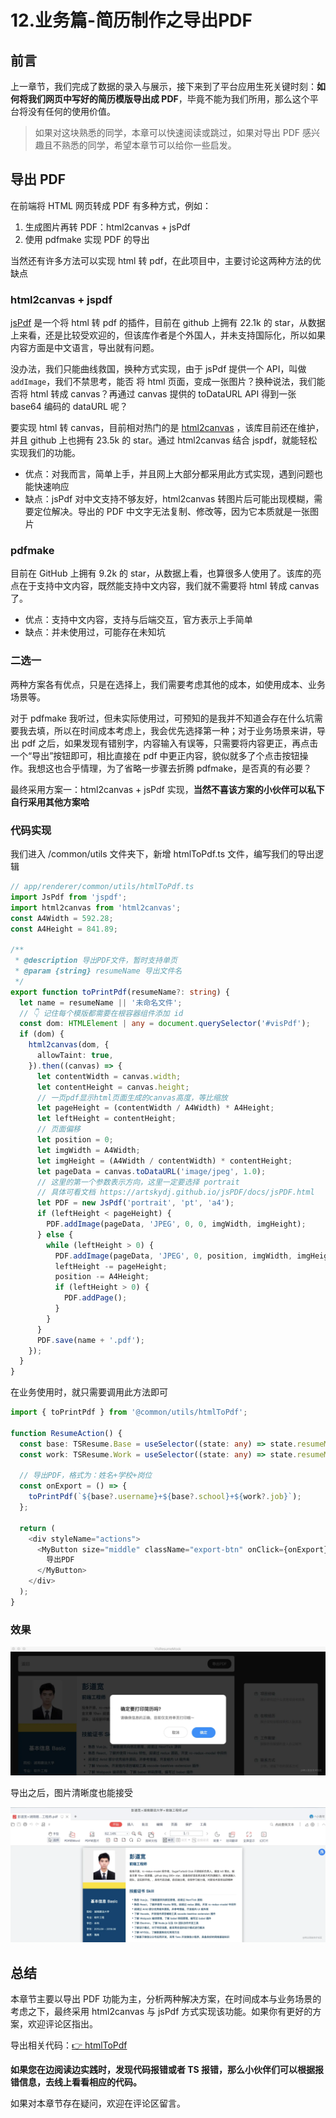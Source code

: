 # 12.业务篇-简历制作之导出PDF

## 前言

上一章节，我们完成了数据的录入与展示，接下来到了平台应用生死关键时刻：**如何将我们网页中写好的简历模版导出成 PDF**，毕竟不能为我们所用，那么这个平台将没有任何的使用价值。

> 如果对这块熟悉的同学，本章可以快速阅读或跳过，如果对导出 PDF 感兴趣且不熟悉的同学，希望本章节可以给你一些启发。

## 导出 PDF

在前端将 HTML 网页转成 PDF 有多种方式，例如：

1. 生成图片再转 PDF：html2canvas + jsPdf
2. 使用 pdfmake 实现 PDF 的导出

当然还有许多方法可以实现 html 转 pdf，在此项目中，主要讨论这两种方法的优缺点

### html2canvas + jspdf

[jsPdf](https://github.com/MrRio/jsPDF) 是一个将 html 转 pdf 的插件，目前在 github 上拥有 22.1k 的 star，从数据上来看，还是比较受欢迎的，但该库作者是个外国人，并未支持国际化，所以如果内容方面是中文语言，导出就有问题。

没办法，我们只能曲线救国，换种方式实现，由于 jsPdf 提供一个 API，叫做 `addImage`，我们不禁思考，能否 将 html 页面，变成一张图片？换种说法，我们能否将 html 转成 canvas？再通过 canvas 提供的 toDataURL API 得到一张 base64 编码的 dataURL 呢？

要实现 html 转 canvas，目前相对热门的是 [html2canvas](https://github.com/niklasvh/html2canvas) ，该库目前还在维护，并且 github 上也拥有 23.5k 的 star。通过 html2canvas 结合 jspdf，就能轻松实现我们的功能。

- 优点：对我而言，简单上手，并且网上大部分都采用此方式实现，遇到问题也能快速响应
- 缺点：jsPdf 对中文支持不够友好，html2canvas 转图片后可能出现模糊，需要定位解决。导出的 PDF 中文字无法复制、修改等，因为它本质就是一张图片

### pdfmake

目前在 GitHub 上拥有 9.2k 的 star，从数据上看，也算很多人使用了。该库的亮点在于支持中文内容，既然能支持中文内容，我们就不需要将 html 转成 canvas 了。

- 优点：支持中文内容，支持与后端交互，官方表示上手简单
- 缺点：并未使用过，可能存在未知坑

### 二选一

两种方案各有优点，只是在选择上，我们需要考虑其他的成本，如使用成本、业务场景等。

对于 pdfmake 我听过，但未实际使用过，可预知的是我并不知道会存在什么坑需要我去填，所以在时间成本考虑上，我会优先选择第一种；对于业务场景来讲，导出 pdf 之后，如果发现有错别字，内容输入有误等，只需要将内容更正，再点击一个“导出”按钮即可，相比直接在 pdf 中更正内容，貌似就多了个点击按钮操作。我想这也合乎情理，为了省略一步骤去折腾 pdfmake，是否真的有必要？

最终采用方案一：html2canvas + jsPdf 实现，**当然不喜该方案的小伙伴可以私下自行采用其他方案哈**

### 代码实现

我们进入 /common/utils 文件夹下，新增 htmlToPdf.ts 文件，编写我们的导出逻辑

```ts
// app/renderer/common/utils/htmlToPdf.ts
import JsPdf from 'jspdf';
import html2canvas from 'html2canvas';
const A4Width = 592.28;
const A4Height = 841.89;

/**
 * @description 导出PDF文件，暂时支持单页
 * @param {string} resumeName 导出文件名
 */
export function toPrintPdf(resumeName?: string) {
  let name = resumeName || '未命名文件';
  // 👇 记住每个模版都需要在根容器组件添加 id
  const dom: HTMLElement | any = document.querySelector('#visPdf');
  if (dom) {
    html2canvas(dom, {
      allowTaint: true,
    }).then((canvas) => {
      let contentWidth = canvas.width;
      let contentHeight = canvas.height;
      // 一页pdf显示html页面生成的canvas高度，等比缩放
      let pageHeight = (contentWidth / A4Width) * A4Height;
      let leftHeight = contentHeight;
      // 页面偏移
      let position = 0;
      let imgWidth = A4Width;
      let imgHeight = (A4Width / contentWidth) * contentHeight;
      let pageData = canvas.toDataURL('image/jpeg', 1.0);
      // 这里的第一个参数表示方向，这里一定要选择 portrait
      // 具体可看文档 https://artskydj.github.io/jsPDF/docs/jsPDF.html
      let PDF = new JsPdf('portrait', 'pt', 'a4');
      if (leftHeight < pageHeight) {
        PDF.addImage(pageData, 'JPEG', 0, 0, imgWidth, imgHeight);
      } else {
        while (leftHeight > 0) {
          PDF.addImage(pageData, 'JPEG', 0, position, imgWidth, imgHeight);
          leftHeight -= pageHeight;
          position -= A4Height;
          if (leftHeight > 0) {
            PDF.addPage();
          }
        }
      }
      PDF.save(name + '.pdf');
    });
  }
}
```

在业务使用时，就只需要调用此方法即可

```ts
import { toPrintPdf } from '@common/utils/htmlToPdf';

function ResumeAction() {
  const base: TSResume.Base = useSelector((state: any) => state.resumeModel.base);
  const work: TSResume.Work = useSelector((state: any) => state.resumeModel.work);

  // 导出PDF，格式为：姓名+学校+岗位
  const onExport = () => {
    toPrintPdf(`${base?.username}+${base?.school}+${work?.job}`);
  };

  return (
    <div styleName="actions">
      <MyButton size="middle" className="export-btn" onClick={onExport}>
        导出PDF
      </MyButton>
    </div>
  );
}
```

### 效果

![image.png](./images/21dfa515ae5b4429525e7a83b8a3a659.webp )

导出之后，图片清晰度也能接受

![image.png](./images/46b5d3c4e2994f5255a967cfecd332bd.webp )

## 总结

本章节主要以导出 PDF 功能为主，分析两种解决方案，在时间成本与业务场景的考虑之下，最终采用 html2canvas 与 jsPdf 方式实现该功能。如果你有更好的方案，欢迎评论区指出。

导出相关代码：[👉 htmlToPdf](https://github.com/PDKSophia/visResumeMook/blob/chapter-11/app/renderer/common/utils/htmlToPdf.ts)

**如果您在边阅读边实践时，发现代码报错或者 TS 报错，那么小伙伴们可以根据报错信息，去线上看看相应的代码。**

如果对本章节存在疑问，欢迎在评论区留言。
